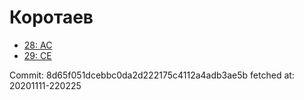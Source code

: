 # Коротаев
- [28: AC](28.md)
- [29: CE](29.md)

Commit: 8d65f051dcebbc0da2d222175c4112a4adb3ae5b
 fetched at: 20201111-220225
